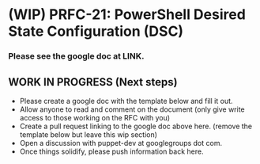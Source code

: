 (WIP) PRFC-21: PowerShell Desired State Configuration (DSC)
=====================================================

### Please see the google doc at LINK.

## WORK IN PROGRESS (Next steps)
- Please create a google doc with the template below and fill it out.
- Allow anyone to read and comment on the document (only give write access to those working on the RFC with you)
- Create a pull request linking to the google doc above here. (remove the template below but leave this wip section)
- Open a discussion with puppet-dev at googlegroups dot com.
- Once things solidify, please push information back here.
